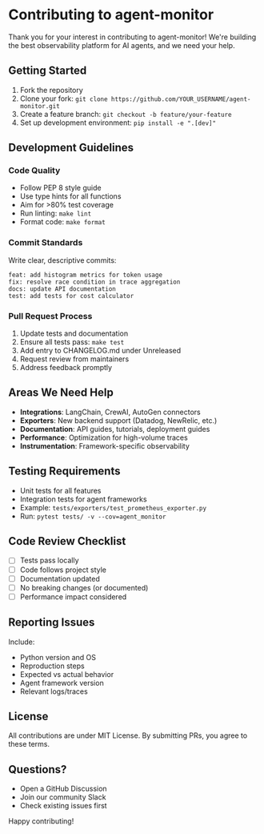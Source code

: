 # Contributing to agent-monitor

Thank you for your interest in contributing to agent-monitor! We're building the best observability platform for AI agents, and we need your help.

## Getting Started

1. Fork the repository
2. Clone your fork: `git clone https://github.com/YOUR_USERNAME/agent-monitor.git`
3. Create a feature branch: `git checkout -b feature/your-feature`
4. Set up development environment: `pip install -e ".[dev]"`

## Development Guidelines

### Code Quality
- Follow PEP 8 style guide
- Use type hints for all functions
- Aim for >80% test coverage
- Run linting: `make lint`
- Format code: `make format`

### Commit Standards
Write clear, descriptive commits:
```
feat: add histogram metrics for token usage
fix: resolve race condition in trace aggregation
docs: update API documentation
test: add tests for cost calculator
```

### Pull Request Process
1. Update tests and documentation
2. Ensure all tests pass: `make test`
3. Add entry to CHANGELOG.md under Unreleased
4. Request review from maintainers
5. Address feedback promptly

## Areas We Need Help

- **Integrations**: LangChain, CrewAI, AutoGen connectors
- **Exporters**: New backend support (Datadog, NewRelic, etc.)
- **Documentation**: API guides, tutorials, deployment guides
- **Performance**: Optimization for high-volume traces
- **Instrumentation**: Framework-specific observability

## Testing Requirements

- Unit tests for all features
- Integration tests for agent frameworks
- Example: `tests/exporters/test_prometheus_exporter.py`
- Run: `pytest tests/ -v --cov=agent_monitor`

## Code Review Checklist

- [ ] Tests pass locally
- [ ] Code follows project style
- [ ] Documentation updated
- [ ] No breaking changes (or documented)
- [ ] Performance impact considered

## Reporting Issues

Include:
- Python version and OS
- Reproduction steps
- Expected vs actual behavior
- Agent framework version
- Relevant logs/traces

## License

All contributions are under MIT License. By submitting PRs, you agree to these terms.

## Questions?

- Open a GitHub Discussion
- Join our community Slack
- Check existing issues first

Happy contributing!